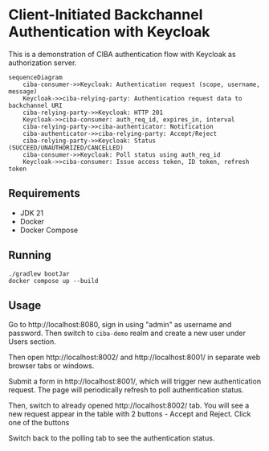 # Client-Initiated Backchannel Authentication with Keycloak

This is a demonstration of CIBA authentication flow with Keycloak as authorization server.

```mermaid
sequenceDiagram
    ciba-consumer->>Keycloak: Authentication request (scope, username, message)
    Keycloak->>ciba-relying-party: Authentication request data to backchannel URI
    ciba-relying-party->>Keycloak: HTTP 201
    Keycloak->>ciba-consumer: auth_req_id, expires_in, interval
    ciba-relying-party->>ciba-authenticator: Notification
    ciba-authenticator->>ciba-relying-party: Accept/Reject
    ciba-relying-party->>Keycloak: Status (SUCCEED/UNAUTHORIZED/CANCELLED)
    ciba-consumer->>Keycloak: Poll status using auth_req_id
    Keycloak->>ciba-consumer: Issue access token, ID token, refresh token
```

## Requirements

- JDK 21
- Docker
- Docker Compose

## Running

```shell
./gradlew bootJar
docker compose up --build
```

## Usage

Go to http://localhost:8080, sign in using "admin" as username and password.
Then switch to `ciba-demo` realm and create a new user under Users section.

Then open http://localhost:8002/ and http://localhost:8001/ in separate web browser tabs or windows.

Submit a form in http://localhost:8001/, which will trigger new authentication request.
The page will periodically refresh to poll authentication status.

Then, switch to already opened http://localhost:8002/ tab. You will see a new request
appear in the table with 2 buttons - Accept and Reject. Click one of the buttons

Switch back to the polling tab to see the authentication status.
